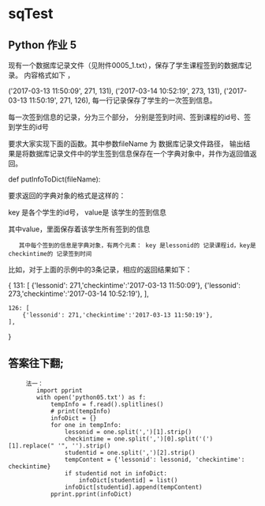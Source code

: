 # sqTest
## Python 作业 5

现有一个数据库记录文件（见附件0005_1.txt），保存了学生课程签到的数据库记录。 内容格式如下 ，

('2017-03-13 11:50:09', 271, 131),
('2017-03-14 10:52:19', 273, 131),
('2017-03-13 11:50:19', 271, 126),
每一行记录保存了学生的一次签到信息。

每一次签到信息的记录，分为三个部分， 分别是签到时间、签到课程的id号、签到学生的id号

要求大家实现下面的函数。其中参数fileName 为 数据库记录文件路径， 输出结果是将数据库记录文件中的学生签到信息保存在一个字典对象中，并作为返回值返回。

def putInfoToDict(fileName):

要求返回的字典对象的格式是这样的：

key 是各个学生的id号， value是 该学生的签到信息

   其中value，里面保存着该学生所有签到的信息

       其中每个签到的信息是字典对象，有两个元素： key 是lessonid的 记录课程id，key是checkintime的 记录签到时间

比如，对于上面的示例中的3条记录，相应的返回结果如下：

{
    131: [
        {'lessonid': 271,'checkintime':'2017-03-13 11:50:09'},
        {'lessonid': 273,'checkintime':'2017-03-14 10:52:19'},
    ],
    
    
    126: [
        {'lessonid': 271,'checkintime':'2017-03-13 11:50:19'},
    ],
    
}






## 答案往下翻;


         法一：
            import pprint
            with open('python05.txt') as f:
                tempInfo = f.read().splitlines()
                # print(tempInfo)
                infoDict = {}
                for one in tempInfo:
                    lessonid = one.split(',')[1].strip()
                    checkintime = one.split(',')[0].split('(')[1].replace(" '", '').strip()
                    studentid = one.split(',')[2].strip()
                    tempContent = {'lessonid': lessonid, 'checkintime': checkintime}
                    if studentid not in infoDict:
                        infoDict[studentid] = list()
                    infoDict[studentid].append(tempContent)
                pprint.pprint(infoDict)
